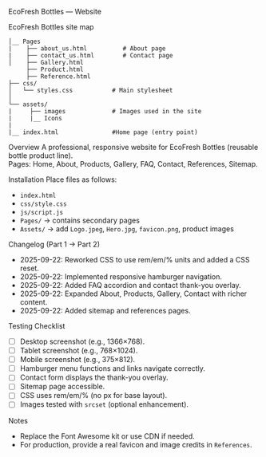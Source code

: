 EcoFresh Bottles — Website


 EcoFresh Bottles
site map

    │__ Pages  
    |    ├── about_us.html          # About page  
    |    ├── contact_us.html        # Contact page  
    │    ├── Gallery.html
         ├── Product.html
         ├── Reference.html
    ├── css/
    │   └── styles.css           # Main stylesheet   
    │
    └── assets/
    |     ├── images             # Images used in the site  
    |     |__ Icons
    |
    |__ index.html               #Home page (entry point)
Overview
A professional, responsive website for EcoFresh Bottles (reusable bottle product line).  
Pages: Home, About, Products, Gallery, FAQ, Contact, References, Sitemap.

 Installation
Place files as follows:
- `index.html`
- `css/style.css`
- `js/script.js`
- `Pages/` -> contains secondary pages
- `Assets/` -> add `Logo.jpeg`, `Hero.jpg`, `favicon.png`, product images

Changelog (Part 1 → Part 2)
- 2025-09-22: Reworked CSS to use rem/em/% units and added a CSS reset.
- 2025-09-22: Implemented responsive hamburger navigation.
- 2025-09-22: Added FAQ accordion and contact thank-you overlay.
- 2025-09-22: Expanded About, Products, Gallery, Contact with richer content.
- 2025-09-22: Added sitemap and references pages.



Testing Checklist

- [ ] Desktop screenshot (e.g., 1366×768).  
- [ ] Tablet screenshot (e.g., 768×1024).  
- [ ] Mobile screenshot (e.g., 375×812).  
- [ ] Hamburger menu functions and links navigate correctly.  
- [ ] Contact form displays the thank-you overlay.  
- [ ] Sitemap page accessible.  
- [ ] CSS uses rem/em/% (no px for base layout).  
- [ ] Images tested with `srcset` (optional enhancement).

 Notes
- Replace the Font Awesome kit or use CDN if needed.
- For production, provide a real favicon and image credits in `References`.

